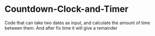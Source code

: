 # Countdown-Clock-and-Timer
Code that can take two dates as input, and calculate the amount of time between them. And after fix time it will give a remainder
